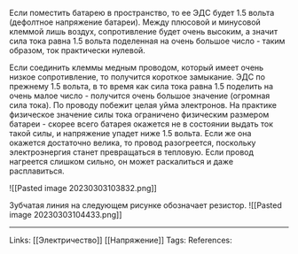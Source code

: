 Если поместить батарею в пространство, то ее ЭДС будет 1.5 вольта (дефолтное напряжение батареи). Между плюсовой и минусовой клеммой лишь воздух, сопротивление будет очень высоким, а значит сила тока равна 1.5 вольта поделенная на очень большое число - таким образом, ток практически нулевой. 

Если соединить клеммы медным проводом, который имеет очень низкое сопротивление, то получится короткое замыкание. ЭДС по прежнему 1.5 вольта, в то время как сила тока равна 1.5 поделить на очень малое число - получится очень большое значение (огромная сила тока). По проводу побежит целая уйма электронов. На практике физическое значение силы тока ограничено физическим размером батареи - скорее всего батарея окажется не в состоянии выдать ток такой силы, и напряжение упадет ниже 1.5 вольта. Если же она окажется достаточно велика, то провод разогреется, поскольку электроэнергия станет превращаться в тепловую. Если провод нагреется слишком сильно, он может раскалиться и даже расплавиться. 

![[Pasted image 20230303103832.png]]

Зубчатая линия на следующем рисунке обозначает резистор. 
![[Pasted image 20230303104433.png]]

___
Links: [[Электричество]] [[Напряжение]]
Tags:
References: